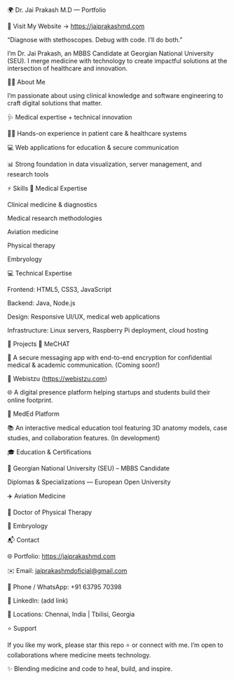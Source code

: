 🌍 Dr. Jai Prakash M.D — Portfolio

🔗 Visit My Website → https://jaiprakashmd.com

“Diagnose with stethoscopes. Debug with code. I’ll do both.”

I’m Dr. Jai Prakash, an MBBS Candidate at Georgian National University (SEU).
I merge medicine with technology to create impactful solutions at the intersection of healthcare and innovation.

🧑‍⚕️ About Me

I’m passionate about using clinical knowledge and software engineering to craft digital solutions that matter.

🩺 Medical expertise + technical innovation

👨‍⚕️ Hands-on experience in patient care & healthcare systems

💻 Web applications for education & secure communication

📊 Strong foundation in data visualization, server management, and research tools

⚡ Skills
🏥 Medical Expertise

Clinical medicine & diagnostics

Medical research methodologies

Aviation medicine

Physical therapy

Embryology

💻 Technical Expertise

Frontend: HTML5, CSS3, JavaScript

Backend: Java, Node.js

Design: Responsive UI/UX, medical web applications

Infrastructure: Linux servers, Raspberry Pi deployment, cloud hosting

🚀 Projects
🔹 MeCHAT

💬 A secure messaging app with end-to-end encryption for confidential medical & academic communication. (Coming soon!)

🔹 Webistzu (https://webistzu.com)

🌐 A digital presence platform helping startups and students build their online footprint.

🔹 MedEd Platform

📚 An interactive medical education tool featuring 3D anatomy models, case studies, and collaboration features. (In development)

🎓 Education & Certifications

📍 Georgian National University (SEU) – MBBS Candidate

Diplomas & Specializations — European Open University

✈️ Aviation Medicine

🦴 Doctor of Physical Therapy

🧬 Embryology

📬 Contact

🌐 Portfolio: https://jaiprakashmd.com

✉️ Email: jaiprakashmdoficial@gmail.com

📱 Phone / WhatsApp: +91 63795 70398

🔗 LinkedIn: (add link)

📍 Locations: Chennai, India | Tbilisi, Georgia


⭐ Support

If you like my work, please star this repo ⭐ or connect with me.
I’m open to collaborations where medicine meets technology.

✨ Blending medicine and code to heal, build, and inspire.
